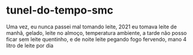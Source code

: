 # tunel-do-tempo-smc
Uma vez, eu nunca passei mal tomando leite, 2021 eu tomava leite de manhã, gelado, leite no almoço, temperatura ambiente, a tarde não posso ficar sem leite quentinho, e de noite leite pegando fogo fervendo, mano 4 litro de leite por dia
